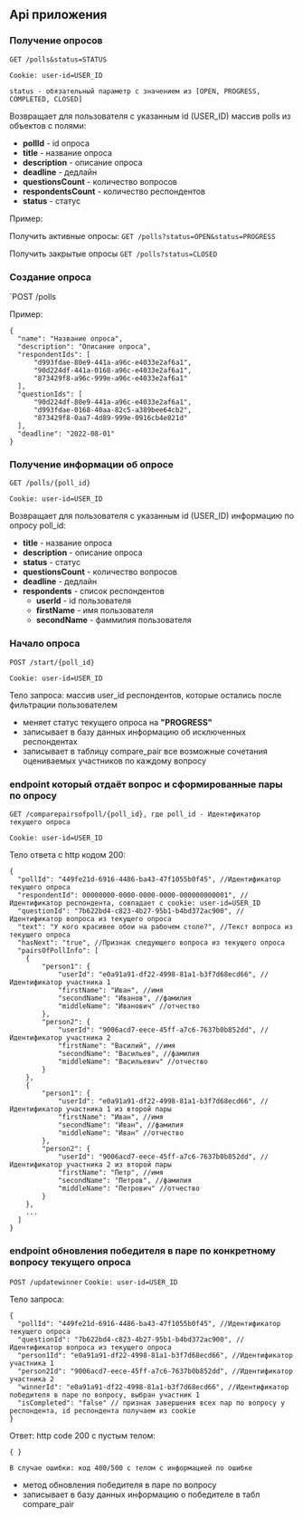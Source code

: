 ## Api приложения

### Получение опросов

`GET /polls&status=STATUS`

`Cookie: user-id=USER_ID`

`status - обязательный параметр c значением из [OPEN, PROGRESS, COMPLETED, CLOSED]`

Возвращает для пользователя с указанным id (USER_ID) массив polls из объектов с полями:

* **pollId** - id опроса
* **title** - название опроса
* **description** - описание опроса
* **deadline** - дедлайн
* **questionsCount** - количество вопросов
* **respondentsCount** - количество респондентов
* **status** - статус

Пример:

Получить активные опросы: 
`GET /polls?status=OPEN&status=PROGRESS`

Получить закрытые опросы
`GET /polls?status=CLOSED`

### Создание опроса

`POST /polls

Пример:

    {
      "name": "Название опроса",
      "description": "Описание опроса",
      "respondentIds": [
          "d993fdae-80e9-441a-a96c-e4033e2af6a1",
          "90d224df-441a-0168-a96c-e4033e2af6a1",
          "873429f8-a96c-999e-a96c-e4033e2af6a1"
      ],
      "questionIds": [
          "90d224df-80e9-441a-a96c-e4033e2af6a1",
          "d993fdae-0168-40aa-82c5-a389bee64cb2",
          "873429f8-0aa7-4d89-999e-0916cb4e821d"
      ],
      "deadline": "2022-08-01"
    }

### Получение информации об опросе

`GET /polls/{poll_id}`

`Cookie: user-id=USER_ID`

Возвращает для пользователя с указанным id (USER_ID) информацию по опросу poll_id:

* **title** - название опроса
* **description** - описание опроса
* **status** - статус
* **questionsCount** - количество вопросов
* **deadline** - дедлайн
* **respondents** - список респондентов
    * **userId** - id пользователя
    * **firstName** - имя пользователя
    * **secondName** - фаммилия пользователя

### Начало опроса

`POST /start/{poll_id}`

`Cookie: user-id=USER_ID`

Тело запроса: массив user_id респондентов, которые остались после фильтрации пользователем 

* меняет статус текущего опроса на **"PROGRESS"**
* записывает в базу данных информацию об исключенных респондентах
* записывает в таблицу compare_pair все возможные сочетания оцениваемых участников по каждому вопросу

### endpoint который отдаёт вопрос и сформированные пары по опросу

`GET /comparepairsofpoll/{poll_id}, где poll_id - Идентификатор текущего опроса `

`Cookie: user-id=USER_ID`

Тело ответа с http кодом 200: 
    
    {
      "pollId": "449fe21d-6916-4486-ba43-47f1055b0f45", //Идентификатор текущего опроса
      "respondentId": 00000000-0000-0000-0000-000000000001", //Идентификатор респондента, совпадает с cookie: user-id=USER_ID
      "questionId": "7b622bd4-c823-4b27-95b1-b4bd372ac900", //Идентификатор вопроса из текущего опроса
      "text": "У кого красивее обои на рабочем столе?", //Текст вопроса из текущего опроса
      "hasNext": "true", //Признак следующего вопроса из текущего опроса
      "pairsOfPollInfo": [
        {
            "person1": {
                "userId": "e0a91a91-df22-4998-81a1-b3f7d68ecd66", //Идентификатор участника 1
                "firstName": "Иван", //имя
                "secondName": "Иванов", //фамилия
                "middleName": "Иванович" //отчество
            },
            "person2": {
                "userId": "9006acd7-eece-45ff-a7c6-7637b0b852dd", //Идентификатор участника 2
                "firstName": "Василий", //имя
                "secondName": "Васильев", //фамилия
                "middleName": "Васильевич" //отчество
            }
        },
        {
            "person1": {
                "userId": "e0a91a91-df22-4998-81a1-b3f7d68ecd66", //Идентификатор участника 1 из второй пары
                "firstName": "Иван", //имя
                "secondName": "Иван", //фамилия
                "middleName": "Иван" //отчество
            },
            "person2": {
                "userId": "9006acd7-eece-45ff-a7c6-7637b0b852dd", //Идентификатор участника 2 из второй пары
                "firstName": "Петр", //имя
                "secondName": "Петров", //фамилия
                "middleName": "Петрович" //отчество
            }
        },
        ...
      ]
    }


### endpoint обновления победителя в паре по конкретному вопросу текущего опроса

`POST /updatewinner`
`Cookie: user-id=USER_ID`

Тело запроса: 

    {
      "pollId": "449fe21d-6916-4486-ba43-47f1055b0f45", //Идентификатор текущего опроса
      "questionId": "7b622bd4-c823-4b27-95b1-b4bd372ac900", //Идентификатор вопроса из текущего опроса
      "person1Id": "e0a91a91-df22-4998-81a1-b3f7d68ecd66", //Идентификатор участника 1
      "person2Id": "9006acd7-eece-45ff-a7c6-7637b0b852dd", //Идентификатор участника 2
      "winnerId": "e0a91a91-df22-4998-81a1-b3f7d68ecd66", //Идентификатор победителя в паре по вопросу, выбран участник 1 
      "isCompleted": "false" // признак завершения всех пар по вопросу у респондента, id респондента получаем из cookie
    }



Ответ: http code 200 с пустым телом:

    { }
   
    В случае ошибки: код 400/500 с телом с информацией по ошибке


* метод обновления победителя в паре по вопросу
* записывает в базу данных информацию о победителе в табл compare_pair




